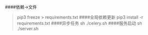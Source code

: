 ####依赖->文件
>pip3 freeze > requirements.txt
####全局依赖更新
>pip3 install -r requirements.txt
####异步任务
>sh ./celery.sh
####服务启动
>sh ./server.sh
